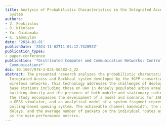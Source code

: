 ```yaml
---
title: Analysis of Probabilistic Characteristics in the Integrated Access and Backhaul
  System
authors:
- V. Feoktistov
- D. Nikolaev
- Yu. Gaidamaka
- K. Samouylov
date: '2024-01-01'
publishDate: '2024-11-02T11:04:12.742093Z'
publication_types:
- paper-conference
publication: '*Distributed Computer and Communication Networks: Control, Computation,
  Communications*'
doi: 10.1007/978-3-031-50482-2_22
abstract: The presented research analyzes the probabilistic characteristics of the
  Integrated Access and Backhaul system developed by the 3GPP consortium for millimeter-wave
  wireless networks. This technology addresses the challenges of deploying mobile
  base stations including those on UAV in densely populated urban areas with high
  building density and the presence of both mobile and stationary radio signal blockers.
  The study encompasses the development of a model and scenario for IAB implementation,
  a GPSS simulator, and an analytical model of a system fragment represented as a
  polling-based queuing system. The achievable channel bandwidth, the average end-to-end
  delays, and the average number of packets on the individual routes are selected
  as the main performance metrics.
---
```

